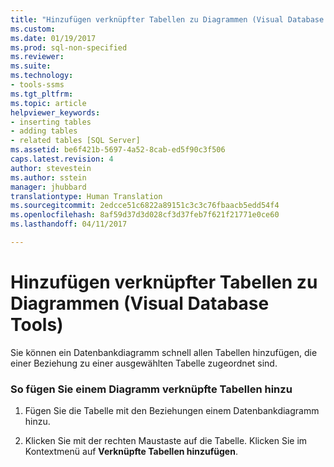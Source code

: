 ```yaml
---
title: "Hinzufügen verknüpfter Tabellen zu Diagrammen (Visual Database Tools) | Microsoft-Dokumentation"
ms.custom: 
ms.date: 01/19/2017
ms.prod: sql-non-specified
ms.reviewer: 
ms.suite: 
ms.technology:
- tools-ssms
ms.tgt_pltfrm: 
ms.topic: article
helpviewer_keywords:
- inserting tables
- adding tables
- related tables [SQL Server]
ms.assetid: be6f421b-5697-4a52-8cab-ed5f90c3f506
caps.latest.revision: 4
author: stevestein
ms.author: sstein
manager: jhubbard
translationtype: Human Translation
ms.sourcegitcommit: 2edcce51c6822a89151c3c3c76fbaacb5edd54f4
ms.openlocfilehash: 8af59d37d3d028cf3d37feb7f621f21771e0ce60
ms.lasthandoff: 04/11/2017

---
```

# <a name="add-related-tables-to-diagrams-visual-database-tools"></a>Hinzufügen verknüpfter Tabellen zu Diagrammen (Visual Database Tools)
Sie können ein Datenbankdiagramm schnell allen Tabellen hinzufügen, die einer Beziehung zu einer ausgewählten Tabelle zugeordnet sind.  
  
### <a name="to-add-related-tables-to-a-diagram"></a>So fügen Sie einem Diagramm verknüpfte Tabellen hinzu  
  
1.  Fügen Sie die Tabelle mit den Beziehungen einem Datenbankdiagramm hinzu.  
  
2.  Klicken Sie mit der rechten Maustaste auf die Tabelle. Klicken Sie im Kontextmenü auf **Verknüpfte Tabellen hinzufügen**.  
  

